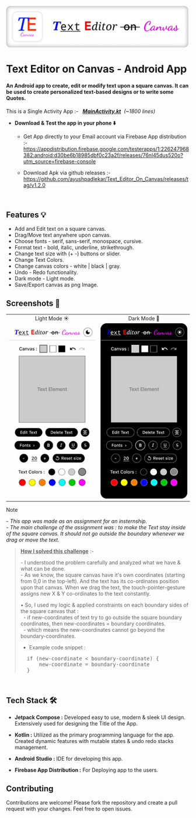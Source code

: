 <div align="left">
    <img src="screenshots\TE Canvas Logo & Title.png" alt="App Logo" width="500">
</div>

# Text Editor on Canvas - Android App

#### An Android app to create, edit or modify text upon a square canvas. It can be used to create personalized text-based designs or to write some Quotes. </br>

This is a Single Activity App :- &nbsp; ***[MainActivity.kt](app/src/main/java/com/ayushxp/texteditoroncanvasapp/MainActivity.kt)** &nbsp;(~1800 lines)*

- <p><b>Download & Test the app in your phone ⬇️</b> </br>

    - Get App directly to your Email account via Firebase App distribution :-
      https://appdistribution.firebase.google.com/testerapps/1:226247968382:android:d30be6b18985dbf0c23a2f/releases/76nl45dus520o?utm_source=firebase-console

    - Download Apk via github releases :-
      https://github.com/ayushpadlekar/Text_Editor_On_Canvas/releases/tag/v1.2.0

</p>

</br>

## Features 💡

* Add and Edit text on a square canvas.
* Drag/Move text anywhere upon canvas.
* Choose fonts - serif, sans-serif, monospace, cursive.
* Format text - bold, italic, underline, strikethrough.
* Change text size with (+ -) buttons or slider.
* Change Text Colors.
* Change canvas colors - white | black | gray.
* Undo - Redo functionality.
* Dark mode - Light mode.
* Save/Export canvas as png Image.


## Screenshots 📸

<table>
<tr align = "center">
    <td>Light Mode ☀️</td>
    <td>Dark Mode 🌙</td>
</tr>
<tr>
    <td><img src="screenshots\TE Canvas UI - Light mode.png" width=300></td>
    <td><img src="screenshots\TE Canvas UI - Dark mode.png" width=300></td>
</tr>
</table>

> [!NOTE]
> *- This app was made as an assignment for an insternship. </br> - The main challenge of the assignment was : to make the Text stay inside of the square canvas. It should not go outside the boundary whenever we drag or move the text.* </br>

> <ins><b> How I solved this challenge</b></ins> :- </br>
> <p> - I understood the problem carefully and analyzed what we have & what can be done. </br>
> - As we know, the square canvas have it's own coordinates (starting from 0,0 in the top-left). And the text has its co-ordinates position upon that canvas. When we drag the text, the touch-pointer-gesture assigns new X & Y co-ordinates to the text constantly. </br>
> 
> • So, I used my logic & applied constraints on each boundary sides of the square canvas that : </br>
> &nbsp; - if new-coordinates of text try to go outside the square boundary coordinates, then new-coordinates = boundary coordinates. </br>
> &nbsp; - which means the new-coordinates cannot go beyond the boundary-coordinates. </br>
> - Example code snippet :
> <pre>
>   if (new-coordinate < boundary-coordinate) {
>       new-coordinate = boundary-coordinate
>   }
> </pre> </p>

</br>


## Tech Stack 🛠️

* **Jetpack Compose :** Developed easy to use, modern & sleek UI design. Extensively used for designing the Title of the App.

* **Kotlin :** Utilized as the primary programming language for the app. Created dynamic features with mutable states & undo redo stacks management.

* **Android Studio :** IDE for developing this app.

* **Firebase App Distribution :** For Deploying app to the users.


## Contributing

Contributions are welcome! Please fork the repository and create a pull request with your changes. Feel free to open issues.
